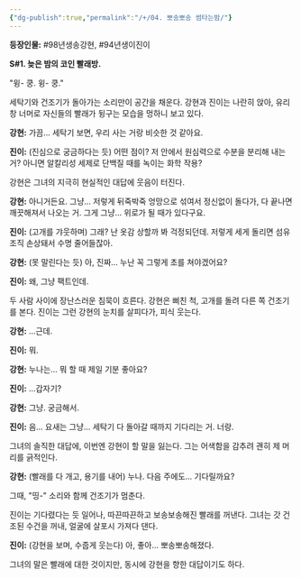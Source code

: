 ```yaml
---
{"dg-publish":true,"permalink":"/+/04. 뽀송뽀송 썸타는밤/"}
---
```


**등장인물:** #98년생송강현, #94년생이진이

**S#1. 늦은 밤의 코인 빨래방.**

"윙- 쿵. 윙- 쿵."

세탁기와 건조기가 돌아가는 소리만이 공간을 채운다. 강현과 진이는 나란히 앉아, 유리창 너머로 자신들의 빨래가 뒹구는 모습을 멍하니 보고 있다.

**강현:** 가끔... 세탁기 보면, 우리 사는 거랑 비슷한 것 같아요.

**진이:** (진심으로 궁금하다는 듯) 어떤 점이? 저 안에서 원심력으로 수분을 분리해 내는 거? 아니면 알칼리성 세제로 단백질 때를 녹이는 화학 작용?

강현은 그녀의 지극히 현실적인 대답에 웃음이 터진다.

**강현:** 아니거든요. 그냥... 저렇게 뒤죽박죽 엉망으로 섞여서 정신없이 돌다가, 다 끝나면 깨끗해져서 나오는 거. 그게 그냥... 위로가 될 때가 있다구요.

**진이:** (고개를 갸웃하며) 그래? 난 옷감 상할까 봐 걱정되던데. 저렇게 세게 돌리면 섬유 조직 손상돼서 수명 줄어들잖아.

**강현:** (못 말린다는 듯) 아, 진짜... 누난 꼭 그렇게 초를 쳐야겠어요?

**진이:** 왜, 그냥 팩트인데.

두 사람 사이에 장난스러운 침묵이 흐른다. 강현은 삐친 척, 고개를 돌려 다른 쪽 건조기를 본다. 진이는 그런 강현의 눈치를 살피다가, 피식 웃는다.

**강현:** ...근데.

**진이:** 뭐.

**강현:** 누나는... 뭐 할 때 제일 기분 좋아요?

**진이:** ...갑자기?

**강현:** 그냥. 궁금해서.

**진이:** 음... 요새는 그냥... 세탁기 다 돌아갈 때까지 기다리는 거. 너랑.

그녀의 솔직한 대답에, 이번엔 강현이 할 말을 잃는다. 그는 어색함을 감추려 괜히 제 머리를 긁적인다. 

**강현:** (빨래를 다 개고, 용기를 내어) 누나. 다음 주에도... 기다릴까요?

그때, "띵-" 소리와 함께 건조기가 멈춘다.

진이는 기다렸다는 듯 일어나, 따끈따끈하고 보송보송해진 빨래를 꺼낸다. 그녀는 갓 건조된 수건을 꺼내, 얼굴에 살포시 가져다 댄다.

**진이:** (강현을 보며, 수줍게 웃는다) 아, 좋아... 뽀송뽀송해졌다.

그녀의 말은 빨래에 대한 것이지만, 동시에 강현을 향한 대답이기도 하다. 

